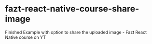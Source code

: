 # fazt-react-native-course-share-image
Finished Example with option to share the uploaded image - Fazt React Native course on YT
